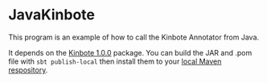 JavaKinbote
===========

This program is an example of how to call the Kinbote Annotator from Java.

It depends on the [Kinbote 1.0.0](https://github.com/wpm/Kinbote/releases/tag/1.0.0) package.
You can build the JAR and .pom file with `sbt publish-local` then install them to your [local Maven respository](http://maven.apache.org/guides/mini/guide-3rd-party-jars-local.html).

